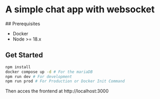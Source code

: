 # A simple chat app with websocket

## Prerequisites
- Docker
- Node >= 18.x

## Get Started
```bash
npm install
docker compose up -d # For the mariaDB
npm run dev # For development
npm run prod # For Production or Docker Init Command
```
Then acces the frontend at http://localhost:3000
